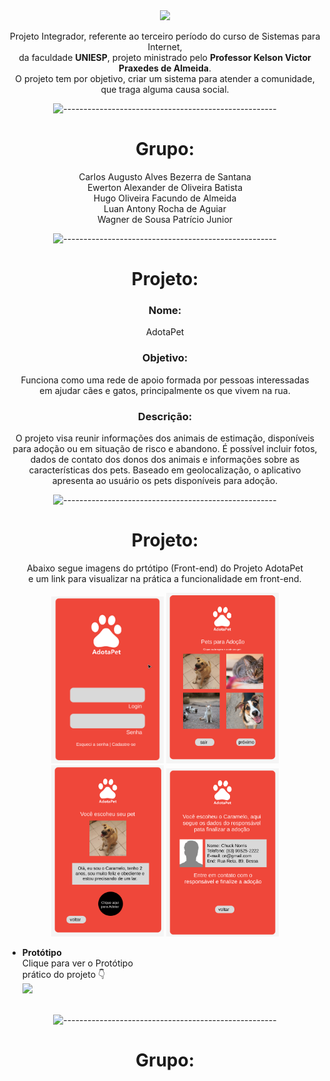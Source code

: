 <div align="center">

<img src="https://play-lh.googleusercontent.com/7hOg_ahIxf6fVS5uFOqb65vuJN5BarfxAb5r6X20z1KevKVPfGXX7GcfwlVrMBETFaTl" width=220>

Projeto Integrador, referente ao terceiro período do curso de Sistemas para Internet,<br>
da faculdade <strong>UNIESP</strong>, projeto ministrado pelo <strong>Professor Kelson Victor Praxedes de Almeida</strong>.<br>
O projeto tem por objetivo, criar um sistema para atender a comunidade, que traga alguma causa social.

![-----------------------------------------------------](
https://raw.githubusercontent.com/andreasbm/readme/master/assets/lines/rainbow.png
)
# Grupo:
Carlos Augusto Alves Bezerra de Santana  
Ewerton Alexander de Oliveira Batista  
Hugo Oliveira Facundo de Almeida<br>
Luan Antony Rocha de Aguiar  
Wagner de Sousa Patrício Junior

![-----------------------------------------------------](
https://raw.githubusercontent.com/andreasbm/readme/master/assets/lines/rainbow.png
)

# Projeto:

### Nome: 
AdotaPet

### Objetivo:

Funciona como uma rede de apoio formada por pessoas interessadas<br>
em ajudar cães e gatos, principalmente os que vivem na rua.

### Descrição:

O projeto visa reunir informações dos animais de estimação, disponíveis para adoção
ou em situação de risco e abandono.
É possível incluir fotos, dados de contato dos donos dos animais e informações sobre
as características dos pets.
Baseado em geolocalização, o aplicativo apresenta ao usuário os pets disponíveis para
adoção.

![-----------------------------------------------------](
https://raw.githubusercontent.com/andreasbm/readme/master/assets/lines/rainbow.png
)

# Projeto:

Abaixo segue imagens do prtótipo (Front-end) do Projeto AdotaPet<br>e um link para visualizar na prática a funcionalidade em front-end.

<img src="https://github.com/Ewertonalex/AdotaPet/blob/main/Front/tela%20login.png" width=180>
<img src="https://github.com/Ewertonalex/AdotaPet/blob/main/Front/2%20Pets%20para%20ado%C3%A7%C3%A3o.png" width=180>
<img src="https://github.com/Ewertonalex/AdotaPet/blob/main/Front/3%20Pet%20escolhido.png" width=180>
<img src="https://github.com/Ewertonalex/AdotaPet/blob/main/Front/responsavel.png" width=180>
  
</div>

* <strong>Protótipo</strong><br>Clique para ver o Protótipo<br>prático do projeto 👇 <br>
[<img src="https://play-lh.googleusercontent.com/7hOg_ahIxf6fVS5uFOqb65vuJN5BarfxAb5r6X20z1KevKVPfGXX7GcfwlVrMBETFaTl" width=115><br>](https://www.figma.com/proto/VfJ8FRem49mSlF67TjqzSL/AdotaPet?node-id=1%3A9&scaling=scale-down&page-id=0%3A1&starting-point-node-id=1%3A9)<br>

<div align="center">
  

![-----------------------------------------------------](
https://raw.githubusercontent.com/andreasbm/readme/master/assets/lines/rainbow.png
)
# Grupo:

